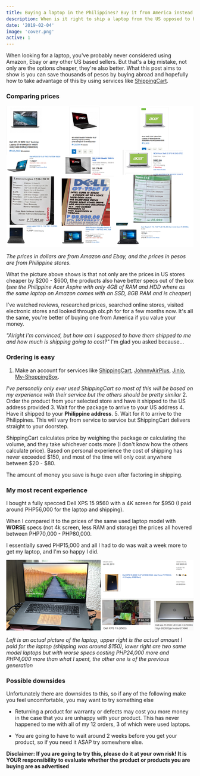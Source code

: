 ```yaml
---
title: Buying a laptop in the Philippines? Buy it from America instead!
description: When is it right to ship a laptop from the US opposed to buying locally
date: '2019-02-04'
image: 'cover.png'
active: 1
---
```

When looking for a laptop, you've probably never considered using Amazon, Ebay or any other US based sellers. But that's a big mistake, not only are the options cheaper, they're also better. What this post aims to show is you can save thousands of pesos by buying abroad and hopefully how to take advantage of this by using services like [ShippingCart](https://www.shippingcart.com).

### Comparing prices

![Laptop prices comparison](prices.png "Laptop prices comparison")

_The prices in dollars are from Amazon and Ebay, and the prices in pesos are from Philippine stores._ 

What the picture above shows is that not only are the prices in US stores cheaper by $200 - $600, the products also have better specs out of the box (_see the Philippine Acer Aspire with only 4GB of RAM and HDD where as the same laptop on Amazon comes with an SSD, 8GB RAM and is cheaper_)

I've watched reviews, researched prices, searched online stores, visited electronic stores and looked through olx.ph for for a few months now. It's all the same, you're better of buying one from America if you value your money.

_"Alright I'm convinced, but how am I supposed to have them shipped to me and how much is shipping going to cost?"_ I'm glad you asked because...

### Ordering is easy

1. Make an account for services like [ShippingCart](https://www.shippingcart.com), [JohnnyAirPlus](https://johnnyairplus.com/), [Jinio](https://jinio.com.ph/), [My-ShoppingBox](https://my-shoppingbox.com/). 

_I've personally only ever used ShippingCart so most of this will be based on my experience with their service but the others should be pretty similar_
2. Order the product from your selected store and have it shipped to the US address provided
3. Wait for the package to arrive to your US address
4. Have it shipped to your **Philippine address**. 
5. Wait for it to arrive to the Philippines. This will vary from service to service but ShippingCart delivers straight to your doorstep.

ShippingCart calculates price by weighing the package or calculating the volume, and they take whichever costs more (I don't know how the others calculate price). Based on personal experience the cost of shipping has never exceeded $150, and most of the time will only cost anywhere between $20 - $80.

The amount of money you save is huge even after factoring in shipping. 

### My most recent experience

I bought a fully specced Dell XPS 15 9560 with a 4K screen for $950 (I paid around PHP56,000 for the laptop and shipping). 

When I compared it to the prices of the same used laptop model with **WORSE** specs (not 4k screen, less RAM and storage) the prices all hovered between PHP70,000 - PHP80,000. 

I essentially saved PHP15,000 and all I had to do was wait a week more to get my laptop, and I'm so happy I did.

![Recent purchase compared to OLX](result.png "Recent purchase compared to OLX")

_Left is an actual picture of the laptop, upper right is the actual amount I paid for the laptop (shipping was around $150), lower right are two same model laptops but with worse specs costing PHP24,000 more and PHP4,000 more than what I spent, the other one is of the previous generation_

### Possible downsides

Unfortunately there are downsides to this, so if any of the following make you feel uncomfortable, you may want to try something else

* Returning a product for warranty or defects may cost you more money in the case that you are unhappy with your product. This has never happened to me with all of my 12 orders, 3 of which were used laptops.

* You are going to have to wait around 2 weeks before you get your product, so if you need it ASAP try somewhere else.

**Disclaimer: If you are going to try this, please do it at your own risk! It is YOUR responsibility to evaluate whether the product or products you are buying are as advertised**